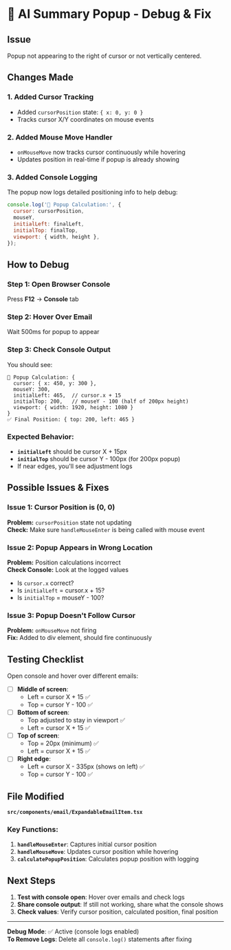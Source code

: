 # 🐛 AI Summary Popup - Debug & Fix

## Issue

Popup not appearing to the right of cursor or not vertically centered.

## Changes Made

### 1. Added Cursor Tracking

- Added `cursorPosition` state: `{ x: 0, y: 0 }`
- Tracks cursor X/Y coordinates on mouse events

### 2. Added Mouse Move Handler

- `onMouseMove` now tracks cursor continuously while hovering
- Updates position in real-time if popup is already showing

### 3. Added Console Logging

The popup now logs detailed positioning info to help debug:

```javascript
console.log('🎯 Popup Calculation:', {
  cursor: cursorPosition,
  mouseY,
  initialLeft: finalLeft,
  initialTop: finalTop,
  viewport: { width, height },
});
```

## How to Debug

### Step 1: Open Browser Console

Press **F12** → **Console** tab

### Step 2: Hover Over Email

Wait 500ms for popup to appear

### Step 3: Check Console Output

You should see:

```
🎯 Popup Calculation: {
  cursor: { x: 450, y: 300 },
  mouseY: 300,
  initialLeft: 465,  // cursor.x + 15
  initialTop: 200,   // mouseY - 100 (half of 200px height)
  viewport: { width: 1920, height: 1080 }
}
✅ Final Position: { top: 200, left: 465 }
```

### Expected Behavior:

- **`initialLeft`** should be cursor X + 15px
- **`initialTop`** should be cursor Y - 100px (for 200px popup)
- If near edges, you'll see adjustment logs

## Possible Issues & Fixes

### Issue 1: Cursor Position is (0, 0)

**Problem:** `cursorPosition` state not updating  
**Check:** Make sure `handleMouseEnter` is being called with mouse event

### Issue 2: Popup Appears in Wrong Location

**Problem:** Position calculations incorrect  
**Check Console:** Look at the logged values

- Is `cursor.x` correct?
- Is `initialLeft` = cursor.x + 15?
- Is `initialTop` = mouseY - 100?

### Issue 3: Popup Doesn't Follow Cursor

**Problem:** `onMouseMove` not firing  
**Fix:** Added to div element, should fire continuously

## Testing Checklist

Open console and hover over different emails:

- [ ] **Middle of screen**:
  - Left = cursor X + 15 ✅
  - Top = cursor Y - 100 ✅
- [ ] **Bottom of screen**:
  - Top adjusted to stay in viewport ✅
  - Left = cursor X + 15 ✅
- [ ] **Top of screen**:
  - Top = 20px (minimum) ✅
  - Left = cursor X + 15 ✅
- [ ] **Right edge**:
  - Left = cursor X - 335px (shows on left) ✅
  - Top = cursor Y - 100 ✅

## File Modified

**`src/components/email/ExpandableEmailItem.tsx`**

### Key Functions:

1. **`handleMouseEnter`**: Captures initial cursor position
2. **`handleMouseMove`**: Updates cursor position while hovering
3. **`calculatePopupPosition`**: Calculates popup position with logging

## Next Steps

1. **Test with console open**: Hover over emails and check logs
2. **Share console output**: If still not working, share what the console shows
3. **Check values**: Verify cursor position, calculated position, final position

---

**Debug Mode**: ✅ Active (console logs enabled)  
**To Remove Logs**: Delete all `console.log()` statements after fixing

